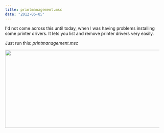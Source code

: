 ```yaml
---
title: printmanagement.msc
date: "2012-06-05"
---
```


I'd not come across this until today, when I was having problems installing some printer drivers. It lets you list and remove printer drivers very easily.

Just run this: *printmanagement.msc*

[<img class="alignnone size-large wp-image-86" title="printmanagement.msc" src="https://www.tjrobinson.net/wp-content/uploads/2012/06/printmanagement-1024x447.png" alt="" width="584" height="254" srcset="https://www.tjrobinson.net/wp-content/uploads/2012/06/printmanagement-1024x447.png 1024w, https://www.tjrobinson.net/wp-content/uploads/2012/06/printmanagement-300x131.png 300w, https://www.tjrobinson.net/wp-content/uploads/2012/06/printmanagement-500x218.png 500w, https://www.tjrobinson.net/wp-content/uploads/2012/06/printmanagement.png 1064w" sizes="(max-width: 584px) 100vw, 584px" />](https://www.tjrobinson.net/wp-content/uploads/2012/06/printmanagement.png)
